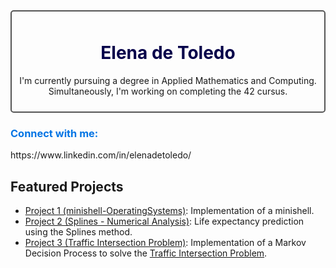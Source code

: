 <div style="border: 2px solid #555; padding: 10px; border-radius: 5px; text-align: center;">
   <h1 align="center"style="color: #05014a;">Elena de Toledo</h1>
   <p align="center">I'm currently pursuing a degree in Applied Mathematics and Computing. Simultaneously, I'm working on completing the 42 cursus.</p>
</div>
<h3 align="left" style="color: #0074E4;" >Connect with me:</h3>
<p align="left"> https://www.linkedin.com/in/elenadetoledo/
</p>

## Featured Projects
- [Project 1 (minishell-OperatingSystems)](https://github.com/elenadetoledo/minishell-OperatingSystems): Implementation of a minishell.
- [Project 2 (Splines - Numerical Analysis)](https://github.com/elenadetoledo/Splines---Numerical-Analysis): Life expectancy prediction using the Splines method.
- [Project 3 (Traffic Intersection Problem)](https://github.com/elenadetoledo/Traffic-intersection-problem): Implementation of a Markov Decision Process to solve the [Traffic Intersection Problem](https://www.sciencedirect.com/science/article/pii/S2405896316302075).
